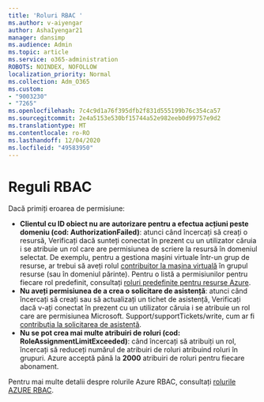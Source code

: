 ```yaml
---
title: 'Roluri RBAC '
ms.author: v-aiyengar
author: AshaIyengar21
manager: dansimp
ms.audience: Admin
ms.topic: article
ms.service: o365-administration
ROBOTS: NOINDEX, NOFOLLOW
localization_priority: Normal
ms.collection: Adm_O365
ms.custom:
- "9003230"
- "7265"
ms.openlocfilehash: 7c4c9d1a76f395dfb2f831d555199b76c354ca57
ms.sourcegitcommit: 2e4a5153e530bf15744a52e982eeb0d99757e9d2
ms.translationtype: MT
ms.contentlocale: ro-RO
ms.lasthandoff: 12/04/2020
ms.locfileid: "49583950"
---
```

# <a name="rbac-rules"></a>Reguli RBAC

Dacă primiți eroarea de permisiune: 

- **Clientul cu ID obiect nu are autorizare pentru a efectua acțiuni peste domeniu (cod: AuthorizationFailed)**: atunci când încercați să creați o resursă, Verificați dacă sunteți conectat în prezent cu un utilizator căruia i se atribuie un rol care are permisiunea de scriere la resursă în domeniul selectat. De exemplu, pentru a gestiona mașini virtuale într-un grup de resurse, ar trebui să aveți rolul [contribuitor la mașina virtuală](https://docs.microsoft.com/azure/role-based-access-control/built-in-roles?WT.mc_id=Portal-Microsoft_Azure_Support#virtual-machine-contributor) în grupul resurse (sau în domeniul părinte). Pentru o listă a permisiunilor pentru fiecare rol predefinit, consultați [roluri predefinite pentru resurse Azure](https://docs.microsoft.com/azure/role-based-access-control/built-in-roles?WT.mc_id=Portal-Microsoft_Azure_Support).
- **Nu aveți permisiunea de a crea o solicitare de asistență**: atunci când încercați să creați sau să actualizați un tichet de asistență, Verificați dacă v-ați conectat în prezent cu un utilizator căruia i se atribuie un rol care are permisiunea Microsoft. Support/supportTickets/write, cum ar fi [contribuția la solicitarea de asistență](https://docs.microsoft.com/azure/role-based-access-control/built-in-roles?WT.mc_id=Portal-Microsoft_Azure_Support#support-request-contributor).
- **Nu se pot crea mai multe atribuiri de roluri (cod: RoleAssignmentLimitExceeded)**: când încercați să atribuiți un rol, încercați să reduceți numărul de atribuiri de roluri atribuind roluri în grupuri. Azure acceptă până la **2000** atribuiri de roluri pentru fiecare abonament.

Pentru mai multe detalii despre rolurile Azure RBAC, consultați [rolurile AZURE RBAC](https://docs.microsoft.com/azure/role-based-access-control/role-assignments-portal?WT.mc_id=Portal-Microsoft_Azure_Support).
